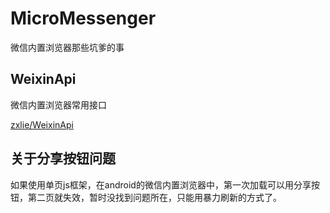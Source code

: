 MicroMessenger
==============

微信内置浏览器那些坑爹的事

## WeixinApi

微信内置浏览器常用接口

[zxlie/WeixinApi](https://github.com/zxlie/WeixinApi)


## 关于分享按钮问题

如果使用单页js框架，在android的微信内置浏览器中，第一次加载可以用分享按钮，第二页就失效，暂时没找到问题所在，只能用暴力刷新的方式了。
